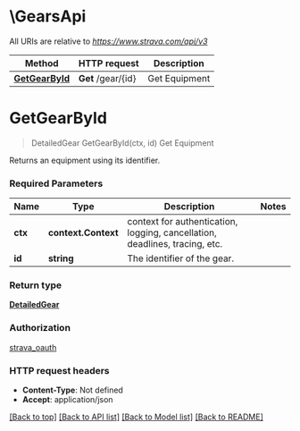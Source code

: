 # \GearsApi

All URIs are relative to *https://www.strava.com/api/v3*

Method | HTTP request | Description
------------- | ------------- | -------------
[**GetGearById**](GearsApi.md#GetGearById) | **Get** /gear/{id} | Get Equipment


# **GetGearById**
> DetailedGear GetGearById(ctx, id)
Get Equipment

Returns an equipment using its identifier.

### Required Parameters

Name | Type | Description  | Notes
------------- | ------------- | ------------- | -------------
 **ctx** | **context.Context** | context for authentication, logging, cancellation, deadlines, tracing, etc.
  **id** | **string**| The identifier of the gear. | 

### Return type

[**DetailedGear**](DetailedGear.md)

### Authorization

[strava_oauth](../README.md#strava_oauth)

### HTTP request headers

 - **Content-Type**: Not defined
 - **Accept**: application/json

[[Back to top]](#) [[Back to API list]](../README.md#documentation-for-api-endpoints) [[Back to Model list]](../README.md#documentation-for-models) [[Back to README]](../README.md)

